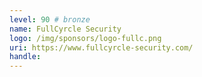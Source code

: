 ```yaml
---
level: 90 # bronze
name: FullCyrcle Security 
logo: /img/sponsors/logo-fullc.png
uri: https://www.fullcyrcle-security.com/
handle: 
---
```


